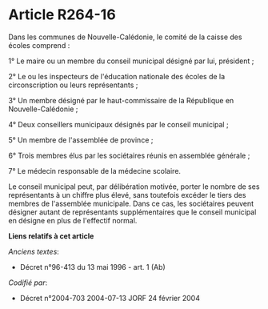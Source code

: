 # Article R264-16

Dans les communes de Nouvelle-Calédonie, le comité de la caisse des écoles comprend :

1° Le maire ou un membre du conseil municipal désigné par lui, président ;

2° Le ou les inspecteurs de l'éducation nationale des écoles de la circonscription ou leurs représentants ;

3° Un membre désigné par le haut-commissaire de la République en Nouvelle-Calédonie ;

4° Deux conseillers municipaux désignés par le conseil municipal ;

5° Un membre de l'assemblée de province ;

6° Trois membres élus par les sociétaires réunis en assemblée générale ;

7° Le médecin responsable de la médecine scolaire.

Le conseil municipal peut, par délibération motivée, porter le nombre de ses représentants à un chiffre plus élevé, sans
toutefois excéder le tiers des membres de l'assemblée municipale. Dans ce cas, les sociétaires peuvent désigner autant de
représentants supplémentaires que le conseil municipal en désigne en plus de l'effectif normal.

**Liens relatifs à cet article**

_Anciens textes_:

  - Décret n°96-413 du 13 mai 1996 - art. 1 (Ab)

_Codifié par_:

  - Décret n°2004-703 2004-07-13 JORF 24 février 2004

